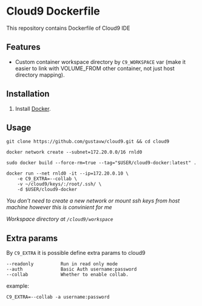 # Cloud9 Dockerfile

This repository contains Dockerfile of Cloud9 IDE

## Features

- Custom container workspace directory by ```C9_WORKSPACE``` var (make it easier to link with VOLUME_FROM other container, not just host directory mapping).

## Installation

1. Install [Docker](https://www.docker.com/).

## Usage

    git clone https://github.com/gustavw/cloud9.git && cd cloud9
    
    docker network create --subnet=172.20.0.0/16 rnld0  
    
    sudo docker build --force-rm=true --tag="$USER/cloud9-docker:latest" .
      
    docker run --net rnld0 -it --ip=172.20.0.10 \
        -e C9_EXTRA=--collab \
        -v ~/cloud9/keys/:/root/.ssh/ \
        -d $USER/cloud9-docker
    
*You don't need to create a new network or mount ssh keys from host machine however this is convinient for me*
    
*Workspace directory at `/cloud9/workspace`*

## Extra params

By ```C9_EXTRA``` it is possible define extra params to cloud9

    --readonly          Run in read only mode
    --auth              Basic Auth username:password
    --collab            Whether to enable collab.

example:

    C9_EXTRA=--collab -a username:password


